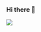 ### Hi there 👋

<img src="https://capsule-render.vercel.app/api?type=venom&color=bfadd7&height=30&section=header&text=yuha122&fontSize=10" />

